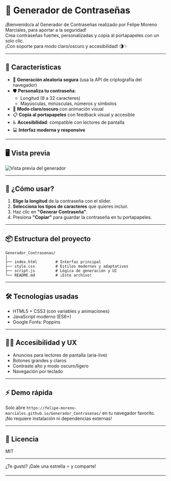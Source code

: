 # 🔐 Generador de Contraseñas 

¡Bienvenido/a al Generador de Contraseñas realizado por Felipe Moreno Marciales, para aportar a la seguridad!  
Crea contraseñas fuertes, personalizadas y copia al portapapeles con un solo clic.  
¡Con soporte para modo claro/oscuro y accesibilidad! 🌗✨

---

## 🚀 Características

- 🎲 **Generación aleatoria segura** (usa la API de criptografía del navegador)
- 🛡️ **Personaliza tu contraseña**:  
  - Longitud (8 a 32 caracteres)
  - Mayúsculas, minúsculas, números y símbolos
- 🌙 **Modo claro/oscuro** con animación visual
- 📋 **Copia al portapapeles** con feedback visual y accesible
- ♿ **Accesibilidad**: compatible con lectores de pantalla
- 💻 **Interfaz moderna y responsive**

---

## 🖥️ Vista previa

![Vista previa del generador](screenshot.png) <!-- Puedes agregar una imagen si lo deseas -->

---

## 🧩 ¿Cómo usar?

1. **Elige la longitud** de la contraseña con el slider.
2. **Selecciona los tipos de caracteres** que quieres incluir.
3. Haz clic en **"Generar Contraseña"**.
4. Presiona **"Copiar"** para guardar la contraseña en tu portapapeles.

---

## 📦 Estructura del proyecto

```
Generador_Contrasenas/
│
├── index.html        # Interfaz principal
├── style.css         # Estilos modernos y adaptativos
├── script.js         # Lógica de generación y UI
└── README.md         # ¡Este archivo!
```

---

## 🛠️ Tecnologías usadas

- HTML5 + CSS3 (con variables y animaciones)
- JavaScript moderno (ES6+)
- Google Fonts: Poppins

---

## 👨‍💻 Accesibilidad y UX

- Anuncios para lectores de pantalla (aria-live)
- Botones grandes y claros
- Contraste alto y modo oscuro/ligero
- Navegación por teclado

---

## ⚡ Demo rápida

Solo abre `https://felipe-moreno-marciales.github.io/Generador_Contrasenas/` en tu navegador favorito.  
¡No requiere instalación ni dependencias externas!

---

## 📄 Licencia

MIT

---

¿Te gustó? ¡Dale una estrella ⭐ y comparte!

---
